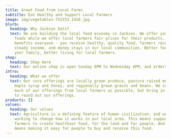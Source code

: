 ```yaml
---
title: Great Food from Local Farms
subtitle: Eat Healthy and Support Local Farmers
image: img/vegetables-752153_1920.jpg
blurb:
  heading: Why Jackson Eats?
  text: We are building the local food economy in Jackson. We offer you local
    foods while we offer local farmers fair prices for their products. This
    benefits everyone - you receive healthy, quality food, farmers receive a
    steady income, and money stays in our local communities. Better food for
    your family, better living for local farmers.
shop:
  heading: Shop Here
  text: Our online shop is open Sunday 6PM to Wednesday 6PM, and orders are available for pickup from 9AM-12PM on the next Saturday, near Downtown Jackson.
intro:
  heading: What we offer
  text: Our core offerings are locally grown produce, pasture raised meat, local
    maple syrup and honey, and regionally grown grains and beans. We source as
    much of our offerings from local farmers as possible, but bring in products
    to round out our offerings.
products: []
values:
  heading: Our values
  text: Agriculture is a defining feature of human civilization, and we are
    working to change how it works in our local area. This means supporting
    farmers to create healthier food, for the land and for people. And this
    means making it easy for people to buy and receive this food.
---
```

